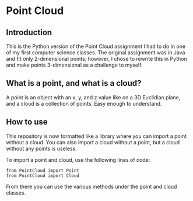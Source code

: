 # Point Cloud
## Introduction
This is the Python version of the Point Cloud assignment I had to do in one of my first computer science classes. The original assignment was in Java and fit only 2-dimensional points; however, I chose to rewrite this in Python and make points 3-dimensional as a challenge to myself.


## What is a point, and what is a cloud?
A point is an object with an x, y, and z value like on a 3D Euclidian plane, and a cloud is a collection of points. Easy enough to understand.

## How to use
This repository is now formatted like a library where you can import a point without a cloud. You can also import a cloud without a point, but a cloud without any points is useless.

To import a point and cloud, use the following lines of code:
```
from PointCloud import Point
from PointCloud import Cloud
```
From there you can use the various methods under the point and cloud classes.